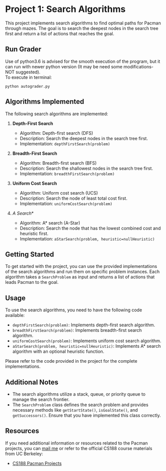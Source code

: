 # Project 1: Search Algorithms

This project implements search algorithms to find optimal paths for Pacman through mazes. The goal is to search the deepest nodes in the search tree first and return a list of actions that reaches the goal.

## Run Grader

Use of python3.6 is advised for the smooth execution of the program, but it can run with newer python version (It may be need some modifications-NOT suggested).<br/>
To execute in terminal:
```
python autograder.py
```

## Algorithms Implemented

The following search algorithms are implemented:

1. **Depth-First Search**
   - Algorithm: Depth-first search (DFS)
   - Description: Search the deepest nodes in the search tree first.
   - Implementation: `depthFirstSearch(problem)`

2. **Breadth-First Search**
   - Algorithm: Breadth-first search (BFS)
   - Description: Search the shallowest nodes in the search tree first.
   - Implementation: `breadthFirstSearch(problem)`

3. **Uniform Cost Search**
   - Algorithm: Uniform cost search (UCS)
   - Description: Search the node of least total cost first.
   - Implementation: `uniformCostSearch(problem)`

4. **A* Search**
   - Algorithm: A* search (A-Star)
   - Description: Search the node that has the lowest combined cost and heuristic first.
   - Implementation: `aStarSearch(problem, heuristic=nullHeuristic)`

## Getting Started

To get started with the project, you can use the provided implementations of the search algorithms and run them on specific problem instances. Each algorithm takes a `SearchProblem` as input and returns a list of actions that leads Pacman to the goal.

## Usage

To use the search algorithms, you need to have the following code available:

- `depthFirstSearch(problem)`: Implements depth-first search algorithm.
- `breadthFirstSearch(problem)`: Implements breadth-first search algorithm.
- `uniformCostSearch(problem)`: Implements uniform cost search algorithm.
- `aStarSearch(problem, heuristic=nullHeuristic)`: Implements A* search algorithm with an optional heuristic function.

Please refer to the code provided in the project for the complete implementations.

## Additional Notes

- The search algorithms utilize a stack, queue, or priority queue to manage the search frontier.
- The `SearchProblem` class defines the search problem and provides necessary methods like `getStartState()`, `isGoalState()`, and `getSuccessors()`. Ensure that you have implemented this class correctly.

## Resources

If you need additional information or resources related to the Pacman projects, you can [mail me](mailto:kanellakhskostas@gmail.com) or refer to the official CS188 course materials from UC Berkeley:

- [CS188 Pacman Projects](https://inst.eecs.berkeley.edu/~cs188/sp22/project1/)

